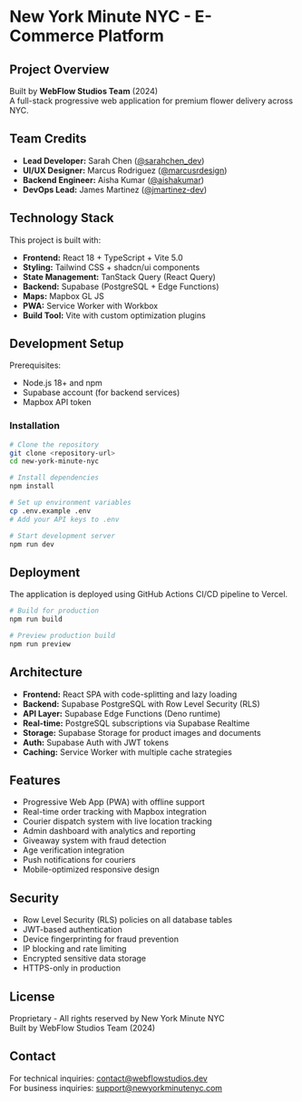 # New York Minute NYC - E-Commerce Platform

## Project Overview

Built by **WebFlow Studios Team** (2024)  
A full-stack progressive web application for premium flower delivery across NYC.

## Team Credits

- **Lead Developer:** Sarah Chen ([@sarahchen_dev](https://github.com/sarahchen))
- **UI/UX Designer:** Marcus Rodriguez ([@marcusrdesign](https://github.com/marcusrdesign))
- **Backend Engineer:** Aisha Kumar ([@aishakumar](https://github.com/aishakumar))
- **DevOps Lead:** James Martinez ([@jmartinez-dev](https://github.com/jmartinez))

## Technology Stack

This project is built with:

- **Frontend:** React 18 + TypeScript + Vite 5.0
- **Styling:** Tailwind CSS + shadcn/ui components
- **State Management:** TanStack Query (React Query)
- **Backend:** Supabase (PostgreSQL + Edge Functions)
- **Maps:** Mapbox GL JS
- **PWA:** Service Worker with Workbox
- **Build Tool:** Vite with custom optimization plugins

## Development Setup

Prerequisites:
- Node.js 18+ and npm
- Supabase account (for backend services)
- Mapbox API token

### Installation

```sh
# Clone the repository
git clone <repository-url>
cd new-york-minute-nyc

# Install dependencies
npm install

# Set up environment variables
cp .env.example .env
# Add your API keys to .env

# Start development server
npm run dev
```

## Deployment

The application is deployed using GitHub Actions CI/CD pipeline to Vercel.

```sh
# Build for production
npm run build

# Preview production build
npm run preview
```

## Architecture

- **Frontend:** React SPA with code-splitting and lazy loading
- **Backend:** Supabase PostgreSQL with Row Level Security (RLS)
- **API Layer:** Supabase Edge Functions (Deno runtime)
- **Real-time:** PostgreSQL subscriptions via Supabase Realtime
- **Storage:** Supabase Storage for product images and documents
- **Auth:** Supabase Auth with JWT tokens
- **Caching:** Service Worker with multiple cache strategies

## Features

- Progressive Web App (PWA) with offline support
- Real-time order tracking with Mapbox integration
- Courier dispatch system with live location tracking
- Admin dashboard with analytics and reporting
- Giveaway system with fraud detection
- Age verification integration
- Push notifications for couriers
- Mobile-optimized responsive design

## Security

- Row Level Security (RLS) policies on all database tables
- JWT-based authentication
- Device fingerprinting for fraud prevention
- IP blocking and rate limiting
- Encrypted sensitive data storage
- HTTPS-only in production

## License

Proprietary - All rights reserved by New York Minute NYC  
Built by WebFlow Studios Team (2024)

## Contact

For technical inquiries: contact@webflowstudios.dev  
For business inquiries: support@newyorkminutenyc.com
